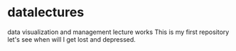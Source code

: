 # datalectures
data visualization and management lecture works
This is my first repository let's see when will I get lost and depressed.
